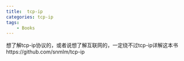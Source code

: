 ```yaml
---
title:  tcp-ip
categories: tcp-ip
tags: 
	- Books
---
```

 <meta name="referrer" content="no-referrer" />
想了解tcp-ip协议的，或者说想了解互联网的，一定绕不过tcp-ip详解这本书
https://github.com/snmlm/tcp-ip
<!-- more -->